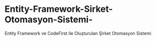 # Entity-Framework-Sirket-Otomasyon-Sistemi-
Entity Framework ve CodeFirst ile Oluşturulan Şirket Otomasyon Sistemi
